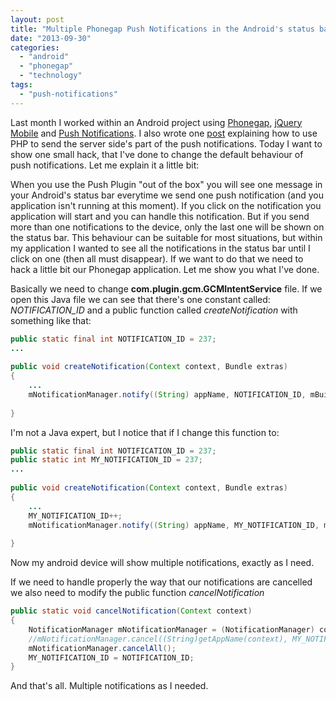 ```yaml
---
layout: post
title: "Multiple Phonegap Push Notifications in the Android's status bar"
date: "2013-09-30"
categories: 
  - "android"
  - "phonegap"
  - "technology"
tags: 
  - "push-notifications"
---
```


Last month I worked within an Android project using [Phonegap](http://phonegap.com/), [jQuery Mobile](http://jquerymobile.com/) and [Push Notifications](https://github.com/phonegap-build/PushPlugin). I also wrote one [post](http://gonzalo123.com/2013/08/05/sending-android-push-notifications-from-php-to-phonegap-applications/) explaining how to use PHP to send the server side's part of the push notifications. Today I want to show one small hack, that I've done to change the default behaviour of push notifications. Let me explain it a little bit:

When you use the Push Plugin "out of the box" you will see one message in your Android's status bar everytime we send one push notification (and you application isn't running at this moment). If you click on the notification you application will start and you can handle this notification. But if you send more than one notifications to the device, only the last one will be shown on the status bar. This behaviour can be suitable for most situations, but within my application I wanted to see all the notifications in the status bar until I click on one (then all must disappear). If we want to do that we need to hack a little bit our Phonegap application. Let me show you what I've done.

Basically we need to change **com.plugin.gcm.GCMIntentService** file. If we open this Java file we can see that there's one constant called: _NOTIFICATION\_ID_ and a public function called _createNotification_ with something like that:

```java
public static final int NOTIFICATION_ID = 237;
...
 
public void createNotification(Context context, Bundle extras)
{
    ...
    mNotificationManager.notify((String) appName, NOTIFICATION_ID, mBuilder.build());
 
}
```

I'm not a Java expert, but I notice that if I change this function to:

```java
public static final int NOTIFICATION_ID = 237;
public static int MY_NOTIFICATION_ID = 237;
...
 
public void createNotification(Context context, Bundle extras)
{
    ...
    MY_NOTIFICATION_ID++;
    mNotificationManager.notify((String) appName, MY_NOTIFICATION_ID, mBuilder.build());
 
}
```

Now my android device will show multiple notifications, exactly as I need.

If we need to handle properly the way that our notifications are cancelled we also need to modify the public function _cancelNotification_

```java
public static void cancelNotification(Context context)
{
    NotificationManager mNotificationManager = (NotificationManager) context.getSystemService(Context.NOTIFICATION_SERVICE);
    //mNotificationManager.cancel((String)getAppName(context), MY_NOTIFICATION_ID);
    mNotificationManager.cancelAll();
    MY_NOTIFICATION_ID = NOTIFICATION_ID;
}
```

And that's all. Multiple notifications as I needed.
